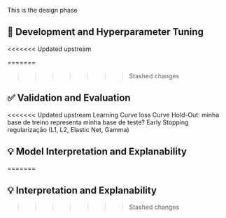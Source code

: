 This is the design phase

## 🧠 Development and Hyperparameter Tuning
<<<<<<< Updated upstream


=======
>>>>>>> Stashed changes

## ✅ Validation and Evaluation

<<<<<<< Updated upstream
Learning Curve
loss Curve
Hold-Out: minha base de treino representa minha base de teste?
Early Stopping
regularização (L1, L2, Elastic Net, Gamma)


## 💡 Model Interpretation and Explanability
=======
## 💡 Interpretation and Explanability
>>>>>>> Stashed changes
